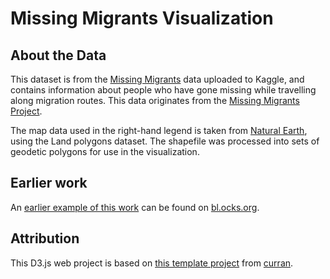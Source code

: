 # Missing Migrants Visualization

## About the Data

This dataset is from the [Missing Migrants](https://www.kaggle.com/jmataya/missingmigrants) data uploaded to Kaggle, and contains information about people who have gone missing while travelling along migration routes.  This data originates from the [Missing Migrants Project](https://missingmigrants.iom.int/).

The map data used in the right-hand legend is taken from [Natural Earth](http://www.naturalearthdata.com/downloads/10m-physical-vectors), using the Land polygons dataset.  The shapefile was processed into sets of geodetic polygons
for use in the visualization.

## Earlier work

An [earlier example of this work](http://blockbuilder.org/dbeach24/599725c960ce2881b1dcd46c3b20e268) can be found on [bl.ocks.org](https://bl.ocks.org).

## Attribution

This D3.js web project is based on [this template project](https://github.com/curran/dataviz-project-template) from [curran](https://github.com/curran).
